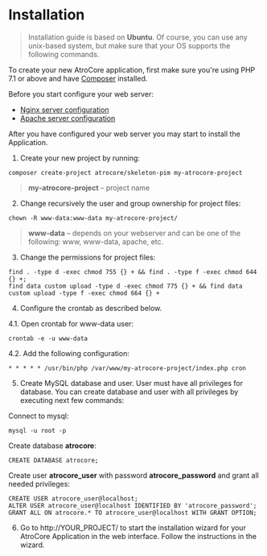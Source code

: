 # Installation

> Installation guide is based on **Ubuntu**. Of course, you can use any unix-based system, but make sure that your OS supports the following commands.<br/>

To create your new AtroCore application, first make sure you're using PHP 7.1 or above and have [Composer](https://getcomposer.org/download/) installed.

Before you start configure your web server:

- [Nginx server configuration](https://github.com/atrocore/atrocore-docs/edit/master/en/administration/installation.md)
- [Apache server configuration](https://github.com/atrocore/atrocore-docs/blob/master/en/administration/apache-server-configuration.md)

After you have configured your web server you may start to install the Application.

1. Create your new project by running:
```
composer create-project atrocore/skeleton-pim my-atrocore-project
```
> **my-atrocore-project** – project name
   
2. Change recursively the user and group ownership for project files: 
```
chown -R www-data:www-data my-atrocore-project/
```
>**www-data** – depends on your webserver and can be one of the following: www, www-data, apache, etc.

3. Change the permissions for project files: 
```
find . -type d -exec chmod 755 {} + && find . -type f -exec chmod 644 {} +;
find data custom upload -type d -exec chmod 775 {} + && find data custom upload -type f -exec chmod 664 {} +
```     
4. Configure the crontab as described below.

4.1. Open crontab for www-data user:
```
crontab -e -u www-data
``` 
4.2. Add the following configuration:
```      
* * * * * /usr/bin/php /var/www/my-atrocore-project/index.php cron 
```

5. Create MySQL database and user. User must have all privileges for database. You can create database and user with all privileges by executing next few commands:

Connect to mysql:
```
mysql -u root -p
```
Create database **atrocore**:
```
CREATE DATABASE atrocore;
```
Create user **atrocore_user** with password **atrocore_password** and grant all needed privileges:
```
CREATE USER atrocore_user@localhost;
ALTER USER atrocore_user@localhost IDENTIFIED BY 'atrocore_password';
GRANT ALL ON atrocore.* TO atrocore_user@localhost WITH GRANT OPTION;
```

6. Go to http://YOUR_PROJECT/ to start the installation wizard for your AtroCore Application in the web interface. Follow the instructions in the wizard.
